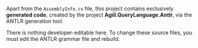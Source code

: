 ﻿Apart from the `AssemblyInfo.cs` file, this project contains exclusively
**generated code**, created by the project **Agiil.QueryLanguage.Antlr**,
via the ANTLR generation tool.

There is nothing developer-editable here.  To change these source files, you
must edit the ANTLR grammar file and rebuild.